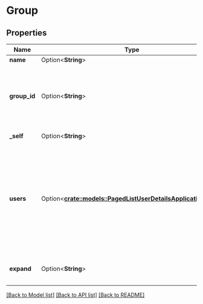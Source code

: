 # Group

## Properties

Name | Type | Description | Notes
------------ | ------------- | ------------- | -------------
**name** | Option<**String**> | The name of group. | [optional]
**group_id** | Option<**String**> | The ID of the group, which uniquely identifies the group across all Atlassian products. For example, *952d12c3-5b5b-4d04-bb32-44d383afc4b2*. | [optional][readonly]
**_self** | Option<**String**> | The URL for these group details. | [optional][readonly]
**users** | Option<[**crate::models::PagedListUserDetailsApplicationUser**](PagedListUserDetailsApplicationUser.md)> | A paginated list of the users that are members of the group. A maximum of 50 users is returned in the list, to access additional users append `[start-index:end-index]` to the expand request. For example, to access the next 50 users, use`?expand=users[51:100]`. | [optional][readonly]
**expand** | Option<**String**> | Expand options that include additional group details in the response. | [optional][readonly]

[[Back to Model list]](../README.md#documentation-for-models) [[Back to API list]](../README.md#documentation-for-api-endpoints) [[Back to README]](../README.md)



